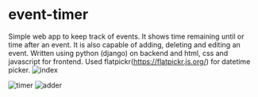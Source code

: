 # event-timer
Simple web app to keep track of events. It shows time remaining until or time after an event. It is also capable of adding, deleting and editing an event. Written using python (django) on backend and html, css and javascript for frontend. Used flatpickr(https://flatpickr.js.org/) for datetime picker.
![index](https://github.com/angshu-magar/event-timer/assets/109417091/5ca0fe7d-05de-4ff7-ac94-04fa7520e8ae)

![timer](https://github.com/angshu-magar/event-timer/assets/109417091/355d8b6c-45af-475f-aa7c-3ad3601b90f4)
![adder](https://github.com/angshu-magar/event-timer/assets/109417091/79793802-28be-491f-bd5c-8d1967d5bbff)

